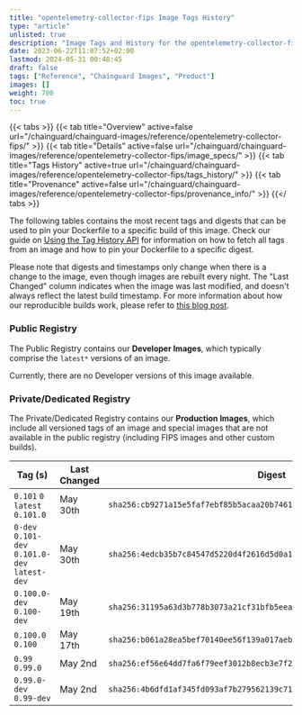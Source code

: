```yaml
---
title: "opentelemetry-collector-fips Image Tags History"
type: "article"
unlisted: true
description: "Image Tags and History for the opentelemetry-collector-fips Chainguard Image"
date: 2023-06-22T11:07:52+02:00
lastmod: 2024-05-31 00:48:45
draft: false
tags: ["Reference", "Chainguard Images", "Product"]
images: []
weight: 700
toc: true
---
```


{{< tabs >}}
{{< tab title="Overview" active=false url="/chainguard/chainguard-images/reference/opentelemetry-collector-fips/" >}}
{{< tab title="Details" active=false url="/chainguard/chainguard-images/reference/opentelemetry-collector-fips/image_specs/" >}}
{{< tab title="Tags History" active=true url="/chainguard/chainguard-images/reference/opentelemetry-collector-fips/tags_history/" >}}
{{< tab title="Provenance" active=false url="/chainguard/chainguard-images/reference/opentelemetry-collector-fips/provenance_info/" >}}
{{</ tabs >}}

The following tables contains the most recent tags and digests that can be used to pin your Dockerfile to a specific build of this image. Check our guide on [Using the Tag History API](/chainguard/chainguard-images/using-the-tag-history-api/) for information on how to fetch all tags from an image and how to pin your Dockerfile to a specific digest.

Please note that digests and timestamps only change when there is a change to the image, even though images are rebuilt every night. The "Last Changed" column indicates when the image was last modified, and doesn't always reflect the latest build timestamp. For more information about how our reproducible builds work, please refer to [this blog post](https://www.chainguard.dev/unchained/reproducing-chainguards-reproducible-image-builds).

### Public Registry
The Public Registry contains our **Developer Images**, which typically comprise the `latest*` versions of an image.

Currently, there are no Developer versions of this image available.

### Private/Dedicated Registry
The Private/Dedicated Registry contains our **Production Images**, which include all versioned tags of an image and special images that are not available in the public registry (including FIPS images and other custom builds).

| Tag (s)                                         | Last Changed | Digest                                                                    |
|-------------------------------------------------|--------------|---------------------------------------------------------------------------|
|  `0.101` `0` `latest` `0.101.0`                 | May 30th     | `sha256:cb9271a15e5faf7ebf85b5acaa20b74612211829772a3e81812cbe760e429bdc` |
|  `0-dev` `0.101-dev` `0.101.0-dev` `latest-dev` | May 30th     | `sha256:4edcb35b7c84547d5220d4f2616d5d0a111215433a0a41522492ed980f2287ea` |
|  `0.100.0-dev` `0.100-dev`                      | May 19th     | `sha256:31195a63d3b778b3073a21cf31bfb5eea098fc0929d37360490461eeb1de4002` |
|  `0.100.0` `0.100`                              | May 17th     | `sha256:b061a28ea5bef70140ee56f139a017aeb485976245482a6f6a54791baa6ccab0` |
|  `0.99` `0.99.0`                                | May 2nd      | `sha256:ef56e64dd7fa6f79eef3012b8ecb3e7f23fe40df9afd9cb8948185eb9f01dea1` |
|  `0.99.0-dev` `0.99-dev`                        | May 2nd      | `sha256:4b6dfd1af345fd093af7b279562139c7166b900f4a89711161503a549ad4e4a4` |

